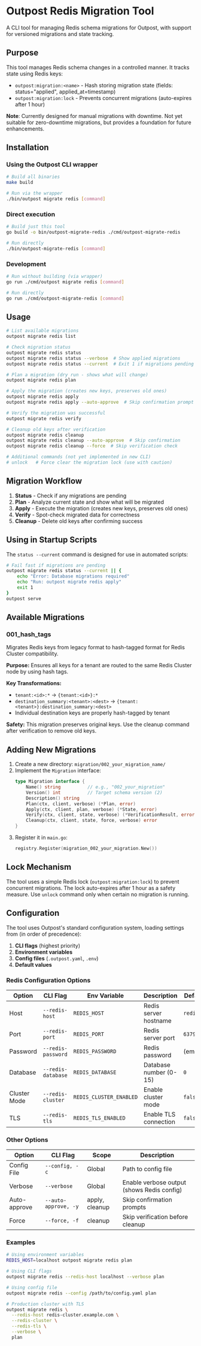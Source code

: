 # Outpost Redis Migration Tool

A CLI tool for managing Redis schema migrations for Outpost, with support for versioned migrations and state tracking.

## Purpose

This tool manages Redis schema changes in a controlled manner. It tracks state using Redis keys:
- `outpost:migration:<name>` - Hash storing migration state (fields: status="applied", applied_at=timestamp)
- `outpost:migration:lock` - Prevents concurrent migrations (auto-expires after 1 hour)

**Note**: Currently designed for manual migrations with downtime. Not yet suitable for zero-downtime migrations, but provides a foundation for future enhancements.

## Installation

### Using the Outpost CLI wrapper
```bash
# Build all binaries
make build

# Run via the wrapper
./bin/outpost migrate redis [command]
```

### Direct execution
```bash
# Build just this tool
go build -o bin/outpost-migrate-redis ./cmd/outpost-migrate-redis

# Run directly
./bin/outpost-migrate-redis [command]
```

### Development
```bash
# Run without building (via wrapper)
go run ./cmd/outpost migrate redis [command]

# Run directly
go run ./cmd/outpost-migrate-redis [command]
```

## Usage

```bash
# List available migrations
outpost migrate redis list

# Check migration status
outpost migrate redis status
outpost migrate redis status --verbose  # Show applied migrations
outpost migrate redis status --current  # Exit 1 if migrations pending (for CI/CD)

# Plan a migration (dry run - shows what will change)
outpost migrate redis plan

# Apply the migration (creates new keys, preserves old ones)
outpost migrate redis apply
outpost migrate redis apply --auto-approve  # Skip confirmation prompt

# Verify the migration was successful
outpost migrate redis verify

# Cleanup old keys after verification
outpost migrate redis cleanup
outpost migrate redis cleanup --auto-approve  # Skip confirmation
outpost migrate redis cleanup --force  # Skip verification check

# Additional commands (not yet implemented in new CLI)
# unlock   # Force clear the migration lock (use with caution)
```

## Migration Workflow

1. **Status** - Check if any migrations are pending
2. **Plan** - Analyze current state and show what will be migrated
3. **Apply** - Execute the migration (creates new keys, preserves old ones)
4. **Verify** - Spot-check migrated data for correctness
5. **Cleanup** - Delete old keys after confirming success

## Using in Startup Scripts

The `status --current` command is designed for use in automated scripts:

```bash
# Fail fast if migrations are pending
outpost migrate redis status --current || {
    echo "Error: Database migrations required"
    echo "Run: outpost migrate redis apply"
    exit 1
}
outpost serve
```

## Available Migrations

### 001_hash_tags
Migrates Redis keys from legacy format to hash-tagged format for Redis Cluster compatibility.

**Purpose:** Ensures all keys for a tenant are routed to the same Redis Cluster node by using hash tags.

**Key Transformations:**
- `tenant:<id>:*` → `{tenant:<id>}:*`
- `destination_summary:<tenant>:<dest>` → `{tenant:<tenant>}:destination_summary:<dest>`
- Individual destination keys are properly hash-tagged by tenant

**Safety:** This migration preserves original keys. Use the cleanup command after verification to remove old keys.

## Adding New Migrations

1. Create a new directory: `migration/002_your_migration_name/`
2. Implement the `Migration` interface:
   ```go
   type Migration interface {
       Name() string          // e.g., "002_your_migration"
       Version() int          // Target schema version (2)
       Description() string
       Plan(ctx, client, verbose) (*Plan, error)
       Apply(ctx, client, plan, verbose) (*State, error)
       Verify(ctx, client, state, verbose) (*VerificationResult, error)
       Cleanup(ctx, client, state, force, verbose) error
   }
   ```
3. Register it in `main.go`:
   ```go
   registry.Register(migration_002_your_migration.New())
   ```

## Lock Mechanism

The tool uses a simple Redis lock (`outpost:migration:lock`) to prevent concurrent migrations. The lock auto-expires after 1 hour as a safety measure. Use `unlock` command only when certain no migration is running.

## Configuration

The tool uses Outpost's standard configuration system, loading settings from (in order of precedence):

1. **CLI flags** (highest priority)
2. **Environment variables**
3. **Config files** (`.outpost.yaml`, `.env`)
4. **Default values**

### Redis Configuration Options

| Option | CLI Flag | Env Variable | Description | Default |
|--------|----------|--------------|-------------|---------|
| Host | `--redis-host` | `REDIS_HOST` | Redis server hostname | `redis` |
| Port | `--redis-port` | `REDIS_PORT` | Redis server port | `6379` |
| Password | `--redis-password` | `REDIS_PASSWORD` | Redis password | (empty) |
| Database | `--redis-database` | `REDIS_DATABASE` | Database number (0-15) | `0` |
| Cluster Mode | `--redis-cluster` | `REDIS_CLUSTER_ENABLED` | Enable cluster mode | `false` |
| TLS | `--redis-tls` | `REDIS_TLS_ENABLED` | Enable TLS connection | `false` |

### Other Options

| Option | CLI Flag | Scope | Description |
|--------|----------|-------|-------------|
| Config File | `--config, -c` | Global | Path to config file |
| Verbose | `--verbose` | Global | Enable verbose output (shows Redis config) |
| Auto-approve | `--auto-approve, -y` | apply, cleanup | Skip confirmation prompts |
| Force | `--force, -f` | cleanup | Skip verification before cleanup |

### Examples

```bash
# Using environment variables
REDIS_HOST=localhost outpost migrate redis plan

# Using CLI flags
outpost migrate redis --redis-host localhost --verbose plan

# Using config file
outpost migrate redis --config /path/to/config.yaml plan

# Production cluster with TLS
outpost migrate redis \
  --redis-host redis-cluster.example.com \
  --redis-cluster \
  --redis-tls \
  --verbose \
  plan
```